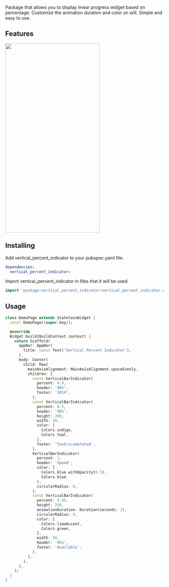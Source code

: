Package that allows you to display linear progress widget based on percentage. Customize the animation duration and color on will. Simple and easy to use.

## Features

<img src="https://user-images.githubusercontent.com/56429814/197330918-d586b3e9-5583-4220-89a5-fc01d48ecfee.png" width="300" height="600">

## Installing

Add vertical_percent_indicator to your pubspec.yaml file.

```yaml
dependencies:
  vertical_percent_indicator:
```

Import vertical_percent_indicator in files that it will be used.

```dart
import 'package:vertical_percent_indicator/vertical_percent_indicator.dart';
```

## Usage

```dart
class DemoPage extends StatelessWidget {
  const DemoPage({super.key});

  @override
  Widget build(BuildContext context) {
    return Scaffold(
      appBar: AppBar(
        title: const Text('Vertical Percent Indicator'),
      ),
      body: Center(
        child: Row(
          mainAxisAlignment: MainAxisAlignment.spaceEvenly,
          children: [
            const VerticalBarIndicator(
              percent: 0.9,
              header: '90%',
              footer: '2019',
            ),
            const VerticalBarIndicator(
              percent: 0.5,
              header: '50%',
              height: 200,
              width: 30,
              color: [
                Colors.indigo,
                Colors.teal,
              ],
              footer: 'Task\ncompleted',
            ),
            VerticalBarIndicator(
              percent: 1,
              header: 'Speed',
              color: [
                Colors.blue.withOpacity(0.5),
                Colors.blue,
              ],
              circularRadius: 0,
            ),
            const VerticalBarIndicator(
              percent: 0.95,
              height: 250,
              animationDuration: Duration(seconds: 1),
              circularRadius: 0,
              color: [
                Colors.limeAccent,
                Colors.green,
              ],
              width: 50,
              header: '95%',
              footer: 'Available',
            ),
          ],
        ),
      ),
    );
  }
}
```
